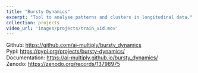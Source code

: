 ```yaml
---
title: "Bursty Dynamics"
excerpt: "Tool to analyse patterns and clusters in longitudinal data."
collection: projects
video_url: 'images/projects/train_vid.mov'
---
```


Github: https://github.com/ai-multiply/bursty_dynamics <br>
Pypi: https://pypi.org/projects/bursty-dynamics/ <br>
Documentation: https://ai-multiply.github.io/bursty_dynamics/ <br>
Zenodo: https://zenodo.org/records/13798975 

